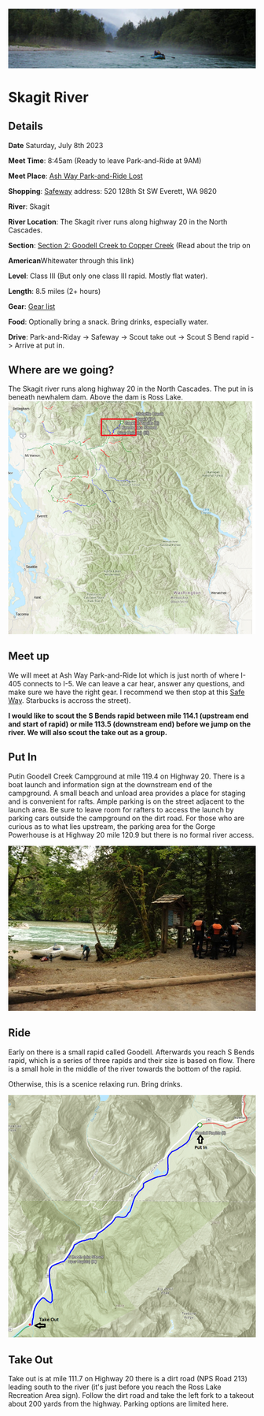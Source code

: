 ![Skagit header](./img/skagit.png)

# Skagit River

## Details
**Date** Saturday, July 8th 2023

**Meet Time**:  8:45am (Ready to leave Park-and-Ride at 9AM)

**Meet Place**:  [Ash Way Park-and-Ride Lost](https://www.soundtransit.org/ride-with-us/parking/snohomish-county/ash-way-park-ride-lot) 


**Shopping**:   [Safeway](https://local.safeway.com/safeway/wa/everett/520-128th-st-sw.html?utm_source=G&utm_medium=Maps&utm_campaign=G+Places) address:  520 128th St SW Everett, WA 9820

**River**:  Skagit 

**River Location**:  The Skagit river runs along highway 20 in the North Cascades.

**Section**:  [Section 2: Goodell Creek to Copper Creek](https://www.americanwhitewater.org/content/River/view/river-detail/2206/main) (Read about the trip on 

**American**Whitewater through this link)

**Level**:  Class III (But only one class III rapid.  Mostly flat water).

**Length**:  8.5 miles (2+ hours)

**Gear**:  [Gear list](https://github.com/JonathanBuchner/plan/blob/main/rafting/river-gear.md)

**Food**:  Optionally bring a snack.  Bring drinks, especially water.

**Drive**:  Park-and-Riday -> Safeway  -> Scout take out -> Scout S Bend rapid - > Arrive at put in.


## Where are we going? 
The Skagit river runs along highway 20 in the North Cascades.  The put in is beneath newhalem dam.  Above the dam is Ross Lake.
![washington map](./img/waskagitmap.png)

## Meet up
We will meet at Ash Way Park-and-Ride lot which is just north of where I- 405 connects to I-5.  We can leave a car hear, answer any questions, and make sure we have the right gear.  I recommend we then  stop at this [Safe Way](https://local.safeway.com/safeway/wa/everett/520-128th-st-sw.html?utm_source=G&utm_medium=Maps&utm_campaign=G+Places).  Starbucks is accross the street).  

**I would like to scout the S Bends rapid between mile 114.1 (upstream end and start of rapid) or mile 113.5 (downstream end) before we jump on the river.  We will also scout the take out as a group.** 

## Put In 
Putin Goodell Creek Campground at mile 119.4 on Highway 20. There is a boat launch and information sign at the downstream end of the campground. A small beach and unload area provides a place for staging and is convenient for rafts. Ample parking is on the street adjacent to the launch area. Be sure to leave room for rafters to access the launch by parking cars outside the campground on the dirt road. For those who are curious as to what lies upstream, the parking area for the Gorge Powerhouse is at Highway 20 mile 120.9 but there is no formal river access.

![Put in](./img/skagitputin.jpg)

## Ride
Early on there is a small rapid called Goodell.  Afterwards you reach S Bends rapid, which is a series of three rapids and their size is based on flow. There is a small hole in the middle of the river towards the bottom of the rapid.

Otherwise, this is a scenice relaxing run.  Bring drinks.

![Full moon header](./img/mapsection2.png)

## Take Out
Take out is at mile 111.7 on Highway 20 there is a dirt road (NPS Road 213) leading south to the river (it's just before you reach the Ross Lake Recreation Area sign). Follow the dirt road and take the left fork to a takeout about 200 yards from the highway. Parking options are limited here.
